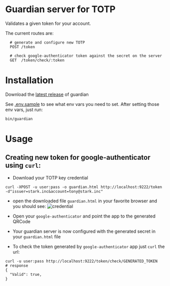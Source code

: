# Guardian server for TOTP

Validates a given token for your account.

The current routes are:

```
  # generate and configure new TOTP
  POST /token

  # check google-authenticator token against the secret on the server
  GET  /token/check/:token
```

# Installation

Download the [latest release](https://github.com/manuwell/guardian/releases) of guardian

See [.env.sample](https://github.com/manuwell/guardian/blob/master/.env.sample)
to see what env vars you need to set.  After setting those env vars, just run:

```
bin/guardian
```

# Usage

## Creating new token for google-authenticator using `curl`:

* Download your TOTP key credential
```
curl -XPOST -u user:pass -o guardian.html http://localhost:9222/token -d"issuer=stark.inc&account=tony@stark.inc"
```

* open the downloaded file `guardian.html` in your favorite browser and you should see:
![credential](https://cloud.githubusercontent.com/assets/1177922/10182858/bf6f8a6c-66ff-11e5-932c-e6f5ad8d34a0.png)

* Open your `google-authenticator` and point the app to the generated QRCode

* Your guardian server is now configured with the generated secret in your `guardian.html` file

* To check the token generated by `google-authenticator` app just `curl` the url:
```
curl -u user:pass http://localhost:9222/token/check/GENERATED_TOKEN
# response
{
  "Valid": true,
}
```
